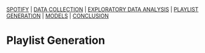 [SPOTIFY](https://lovespotify.github.io/) | [DATA COLLECTION](https://lovespotify.github.io/data) | [EXPLORATORY DATA ANALYSIS](https://lovespotify.github.io/eda) | [PLAYLIST GENERATION](https://lovespotify.github.io/playlistgeneration) | [MODELS](https://lovespotify.github.io/models) | [CONCLUSION](https://lovespotify.github.io/conclusions)

# Playlist Generation

